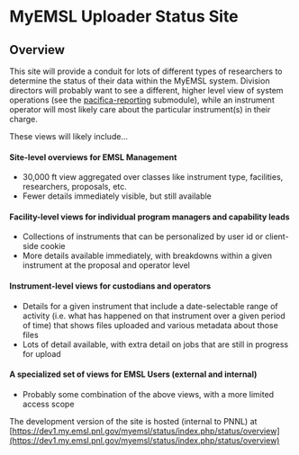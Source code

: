 # MyEMSL Uploader Status Site

## Overview
This site will provide a conduit for lots of different types of researchers to
determine the status of their data within the MyEMSL system. Division directors
will probably want to see a different, higher level view of system operations
(see the [pacifica-reporting](https://github.com/EMSL-MSC/pacifica-reporting)
submodule), while an instrument operator will most likely care about the
particular instrument(s) in their charge.

These views will likely include...

#### Site-level overviews for EMSL Management
* 30,000 ft view aggregated over classes like instrument type, facilities, researchers, proposals, etc.
* Fewer details immediately visible, but still available


#### Facility-level views for individual program managers and capability leads
* Collections of instruments that can be personalized by user id or client-side cookie
* More details available immediately, with breakdowns within a given instrument at the proposal and operator level


#### Instrument-level views for custodians and operators
* Details for a given instrument that include a date-selectable range of
  activity (i.e. what has happened on that instrument over a given period of
  time) that shows files uploaded and various metadata about those files
* Lots of detail available, with extra detail on jobs that are still in
  progress for upload


#### A specialized set of views for EMSL Users (external and internal)
* Probably some combination of the above views, with a more limited access scope


The development version of the site is hosted (internal to PNNL) at
[https://dev1.my.emsl.pnl.gov/myemsl/status/index.php/status/overview](https://dev1.my.emsl.pnl.gov/myemsl/status/index.php/status/overview)
